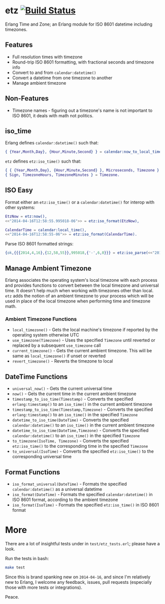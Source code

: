 etz  [![Build Status](https://travis-ci.org/flitbit/etz.png)](http://travis-ci.org/flitbit/etz)
======

Erlang Time and Zone; an Erlang module for ISO 8601 datetime including timezones.

## Features

* Full resolution times with timezone
* Round-trip ISO 8601 formatting, with fractional seconds and timezone info
* Convert to and from `calendar:datetime()`
* Convert a datetime from one timezone to another
* Manage ambient timezone

## Non-Features

* Timezone names - figuring out a timezone's name is not important to ISO 8601, it deals with math not politics.

## iso_time

Erlang defines `calendar:datetime()` such that:

```erlang
{ {Year,Month,Day}, {Hour,Minute,Second} } = calendar:now_to_local_time(os:timestamp()).

```

`etz` defines `etz:iso_time()` such that:

```erlang
{ { {Year,Month,Day}, {Hour,Minute,Second} }, Microseconds, Timezone } = etz:now(),
{ Sign, TimezoneHours, TimezoneMinutes } = Timezone.
```

## ISO Easy

Format either an `etz:iso_time()` or a `calendar:datetime()` for interop with other systems:

```erlang
EtzNow = etz:now(),
<<"2014-04-16T12:58:55.995018-06">> = etz:iso_format(EtzNow),

CalendarTime = calendar:local_time(),
<<"2014-04-16T12:58:55-06">> = etz:iso_format(CalendarTime).
```

Parse ISO 8601 formatted strings:

```erlang
{ok,{{{2014,4,16},{12,58,55}},995018,{'-',6,0}}} = etz:iso_parse(<<"2014-04-16T12:58:55.995018-06">>).
```


## Manage Ambient Timezone

Erlang associates the operating system's local timezone with each process and provides functions to convert between the local timezone and universal time. It doesn't help much when working with timezones other than local. `etz` adds the notion of an ambient timezone to your process which will be used in place of the local timezone when performing time and timezone math.

### Ambient Timezone Functions

* `local_timezone()` - Gets the local machine's timezone if reported by the operating system otherwise UTC
* `use_timezone(Timezone)` - Uses the specified `Timezone` until reverted or replaced by a subsequent `use_timezone` call
* `current_timezone()` - Gets the current ambient timezone. This will be same as `local_timezone()` if unset or reverted
* `revert_timezone()` - Reverts the timezone to local

## DateTime Functions

* `universal_now()` - Gets the current universal time
* `now()` - Gets the current time in the current ambient timezone
* `timestamp_to_iso_time(Timestamp)` - Converts the specified `erlang:timestamp()` to an `iso_time()` in the current ambient timezone
* `timestamp_to_iso_time(Timestamp,Timezone)` - Converts the specified `erlang:timestamp()` to an `iso_time()` in the specified `Timezone`
* `datetime_to_iso_time(DateTime)` - Converts the specified `calendar:datetime()` to an `iso_time()` in the current ambient timezone
* `datetime_to_iso_time(DateTime,Timezone)` - Converts the specified `calendar:datetime()` to an `iso_time()` in the specified `Timezone`
* `to_timezone(IsoTime, Timezone)` - Converts the specified `etz:iso_time()` to the corresponding time in the specified `Timezone`
* `to_universal(IsoTime)` - Converts the specified `etz:iso_time()` to the corresponding universal time

## Format Functions

* `iso_format_universal(DateTime)` - Formats the specified `calendar:datetime()` as a universal datetime
* `iso_format(DateTime)` - Formats the specified `calendar:datetime()` in ISO 8601 format, according to the ambient timezone
* `iso_format(IsoTime)` - Formats the specified `etz:iso_time()` in ISO 8601 format

# More

There are a lot of insightful tests under in `test/etz_tests.erl`; please have a look.

Run the tests in bash:

```bash
make test
```

Since this is brand spanking new on `2014-04-16`, and since I'm relatively new to Erlang, I welcome any feedback, issues, pull requests (especially those with more tests or integrations).

Peace.